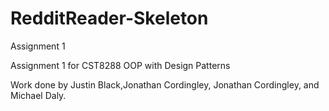 # RedditReader-Skeleton
Assignment 1

Assignment 1 for CST8288 OOP with Design Patterns

Work done by Justin Black,Jonathan Cordingley, Jonathan Cordingley, and Michael Daly.
